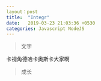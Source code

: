 ```yaml
---
layout：post
title:  "Integr"
date:   2019-03-23 21:03:36 +0530
categories: Javascript NodeJS
---
```


>文字

卡视角德哈卡奥斯卡大家啊

> 成长

